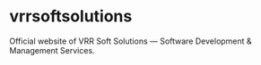 # vrrsoftsolutions
Official website of VRR Soft Solutions — Software Development &amp; Management Services.
